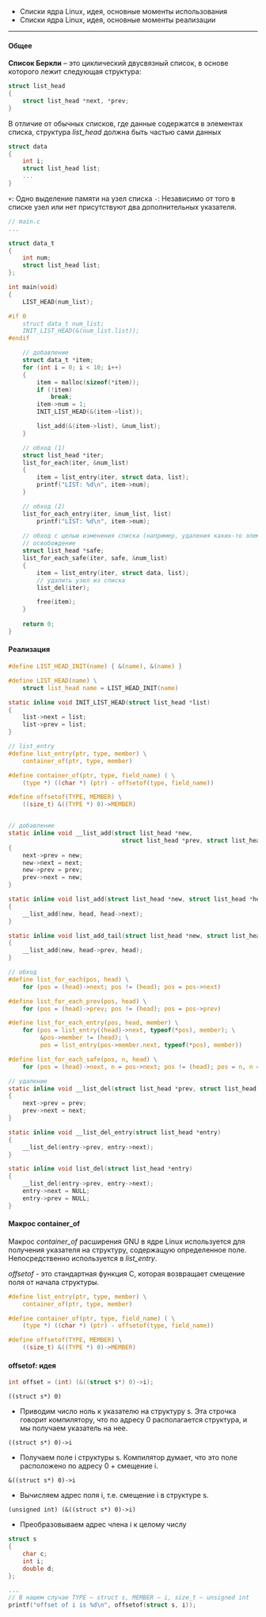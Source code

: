 - Списки ядра Linux, идея, основные моменты использования
- Списки ядра Linux, идея, основные моменты реализации
---
#### **Общее**

**Список Беркли** – это циклический двусвязный список, в основе которого лежит следующая структура:

```c
struct list_head
{
	struct list_head *next, *prev;
}
```

В отличие от обычных списков, где данные содержатся в элементах списка, структура *list_head* должна быть частью сами данных

```c
struct data
{
	int i;
	struct list_head list;
	...
}
```

`+`: Одно выделение памяти на узел списка
`-`: Независимо от того в списке узел или нет присутствуют два дополнительных указателя.

```c
// main.c
...

struct data_t
{
	int num;
	struct list_head list;
};

int main(void)
{
	LIST_HEAD(num_list);

#if 0
	struct data_t num_list;
	INIT_LIST_HEAD(&(num_list.list));
#endif

	// добавление
	struct data_t *item;
	for (int i = 0; i < 10; i++)
	{
		item = malloc(sizeof(*item));
		if (!item)
			break;
		item->num = 1;
		INIT_LIST_HEAD(&(item->list));

		list_add(&(item->list), &num_list);
	}

	// обход (1)
	struct list_head *iter;
	list_for_each(iter, &num_list)
	{
		item = list_entry(iter, struct data, list);
		printf("LIST: %d\n", item->num);
	}

	// обход (2)
	list_for_each_entry(iter, &num_list, list)
		printf("LIST: %d\n", item->num);
	
	// обход с целью изменения списка (например, удаления каких-то элементов)
	// освобождение
	struct list_head *safe;
	list_for_each_safe(iter, safe, &num_list)
	{
		item = list_entry(iter, struct data, list);
		// удалить узел из списка
		list_del(iter);

		free(item);
	}
	
	return 0;
}
```

#### **Реализация**

```c
#define LIST_HEAD_INIT(name) { &(name), &(name) }

#define LIST_HEAD(name) \
	struct list_head name = LIST_HEAD_INIT(name)

static inline void INIT_LIST_HEAD(struct list_head *list)
{
	list->next = list;
	list->prev = list;
}

// list_entry
#define list_entry(ptr, type, member) \
	container_of(ptr, type, member)

#define container_of(ptr, type, field_name) ( \
	(type *) ((char *) (ptr) - offsetof(type, field_name))

#define offsetof(TYPE, MEMBER) \
	((size_t) &((TYPE *) 0)->MEMBER)


// добавление
static inline void __list_add(struct list_head *new,
								struct list_head *prev, struct list_head *next)
{
	next->prev = new;
	new->next = next;
	new->prev = prev;
	prev->next = new;
}

static inline void list_add(struct list_head *new, struct list_head *head)
{
	__list_add(new, head, head->next);
}

static inline void list_add_tail(struct list_head *new, struct list_head *head)
{
	__list_add(new, head->prev, head);
}

// обход
#define list_for_each(pos, head) \
	for (pos = (head)->next; pos != (head); pos = pos->next)

#define list_for_each_prev(pos, head) \
	for (pos = (head)->prev; pos != (head); pos = pos->prev)

#define list_for_each_entry(pos, head, member) \
	for (pos = list_entry((head)->next, typeof(*pos), member); \
		 &pos->member != (head); \
		 pos = list_entry(pos->member.next, typeof(*pos), member))

#define list_for_each_safe(pos, n, head) \
	for (pos = (head)->next, n = pos->next; pos != (head); pos = n, n = pos->next)

// удаление
static inline void __list_del(struct list_head *prev, struct list_head *next)
{
	next->prev = prev;
	prev->next = next;
}

static inline void __list_del_entry(struct list_head *entry)
{
	__list_del(entry->prev, entry->next);
}

static inline void list_del(struct list_head *entry)
{
	__list_del(entry->prev, entry->next);
	entry->next = NULL;
	entry->prev = NULL;
}
```

#### **Макрос container_of**

Макрос *container_of* расширения GNU в ядре Linux используется для получения указателя на структуру, содержащую определенное поле. Непосредственно используется в *list_entry*.

*offsetof* - это стандартная функция C, которая возвращает смещение поля от начала структуры.

```c
#define list_entry(ptr, type, member) \
	container_of(ptr, type, member)

#define container_of(ptr, type, field_name) ( \
	(type *) ((char *) (ptr) - offsetof(type, field_name))

#define offsetof(TYPE, MEMBER) \
	((size_t) &((TYPE *) 0)->MEMBER)
```
#### **offsetof: идея**

```c
int offset = (int) (&((struct s*) 0)->i);
```

`((struct s*) 0)`
- Приводим число ноль к указателю на структуру s. Эта строчка
говорит компилятору, что  по адресу 0 располагается структура, и
мы получаем указатель на нее.

`((struct s*) 0)->i`
- Получаем поле i структуры s. Компилятор думает, что это поле расположено по адресу 0 + смещение i.

`&((struct s*) 0)->i`
- Вычисляем адрес поля i, т.е. смещение i в структуре s.

`(unsigned int) (&((struct s*) 0)->i)`
- Преобразовываем адрес члена i к целому числу

```c
struct s
{
	char c;
	int i;
	double d;
};

...
// В нашем случае TYPE – struct s, MEMBER – i, size_t – unsigned int
printf("offset of i is %d\n", offsetof(struct s, i));
```